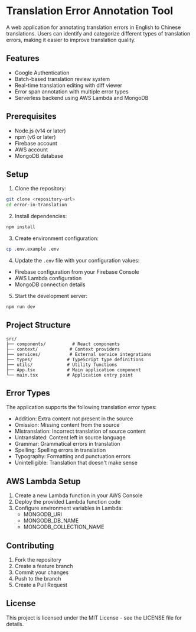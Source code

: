 # Translation Error Annotation Tool

A web application for annotating translation errors in English to Chinese translations. Users can identify and categorize different types of translation errors, making it easier to improve translation quality.

## Features

- Google Authentication
- Batch-based translation review system
- Real-time translation editing with diff viewer
- Error span annotation with multiple error types
- Serverless backend using AWS Lambda and MongoDB

## Prerequisites

- Node.js (v14 or later)
- npm (v6 or later)
- Firebase account
- AWS account
- MongoDB database

## Setup

1. Clone the repository:
```bash
git clone <repository-url>
cd error-in-translation
```

2. Install dependencies:
```bash
npm install
```

3. Create environment configuration:
```bash
cp .env.example .env
```

4. Update the `.env` file with your configuration values:
- Firebase configuration from your Firebase Console
- AWS Lambda configuration
- MongoDB connection details

5. Start the development server:
```bash
npm run dev
```

## Project Structure

```
src/
├── components/          # React components
├── context/            # Context providers
├── services/           # External service integrations
├── types/             # TypeScript type definitions
├── utils/             # Utility functions
├── App.tsx            # Main application component
└── main.tsx           # Application entry point
```

## Error Types

The application supports the following translation error types:
- Addition: Extra content not present in the source
- Omission: Missing content from the source
- Mistranslation: Incorrect translation of source content
- Untranslated: Content left in source language
- Grammar: Grammatical errors in translation
- Spelling: Spelling errors in translation
- Typography: Formatting and punctuation errors
- Unintelligible: Translation that doesn't make sense

## AWS Lambda Setup

1. Create a new Lambda function in your AWS Console
2. Deploy the provided Lambda function code
3. Configure environment variables in Lambda:
   - MONGODB_URI
   - MONGODB_DB_NAME
   - MONGODB_COLLECTION_NAME

## Contributing

1. Fork the repository
2. Create a feature branch
3. Commit your changes
4. Push to the branch
5. Create a Pull Request

## License

This project is licensed under the MIT License - see the LICENSE file for details.
